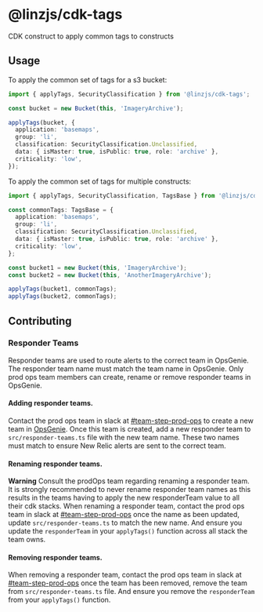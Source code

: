 # @linzjs/cdk-tags

CDK construct to apply common tags to constructs

## Usage

To apply the common set of tags for a s3 bucket:

```typescript
import { applyTags, SecurityClassification } from '@linzjs/cdk-tags';

const bucket = new Bucket(this, 'ImageryArchive');

applyTags(bucket, {
  application: 'basemaps',
  group: 'li',
  classification: SecurityClassification.Unclassified,
  data: { isMaster: true, isPublic: true, role: 'archive' },
  criticality: 'low',
});
```

To apply the common set of tags for multiple constructs:

```typescript
import { applyTags, SecurityClassification, TagsBase } from '@linzjs/cdk-tags';

const commonTags: TagsBase = {
  application: 'basemaps',
  group: 'li',
  classification: SecurityClassification.Unclassified,
  data: { isMaster: true, isPublic: true, role: 'archive' },
  criticality: 'low',
};

const bucket1 = new Bucket(this, 'ImageryArchive');
const bucket2 = new Bucket(this, 'AnotherImageryArchive');

applyTags(bucket1, commonTags);
applyTags(bucket2, commonTags);
```

## Contributing

### Responder Teams

Responder teams are used to route alerts to the correct team in OpsGenie. The responder team name must match the team name in OpsGenie.
Only prod ops team members can create, rename or remove responder teams in OpsGenie.

#### Adding responder teams.

Contact the prod ops team in slack at [#team-step-prod-ops](https://linz.enterprise.slack.com/archives/C05Q11EGLA0) to create a new team in [OpsGenie](https://toitutewhenua.app.opsgenie.com/teams/list).
Once this team is created, add a new responder team to `src/responder-teams.ts` file with the new team name. These two names
must match to ensure New Relic alerts are sent to the correct team.

#### Renaming responder teams.

**Warning** Consult the prodOps team regarding renaming a responder team. It is strongly recommended to never rename responder team names as this results in the teams having to apply the new responderTeam value to all their cdk stacks.
When renaming a responder team, contact the prod ops team in slack at [#team-step-prod-ops](https://linz.enterprise.slack.com/archives/C05Q11EGLA0)
once the name as been updated, update `src/responder-teams.ts` to match the new name. And ensure you update the `responderTeam` in your `applyTags()` function across all stack the team owns.

#### Removing responder teams.

When removing a responder team, contact the prod ops team in slack at [#team-step-prod-ops](https://linz.enterprise.slack.com/archives/C05Q11EGLA0)
once the team has been removed, remove the team from `src/responder-teams.ts` file.
And ensure you remove the `responderTeam` from your `applyTags()` function.
